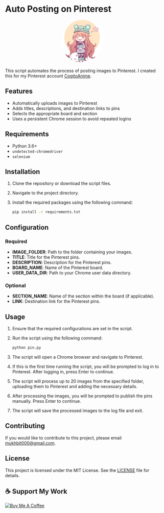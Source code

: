 # Auto Posting on Pinterest 

<p align="center">
  <img src="logo.png" alt="Pinterest Logo" style="border-radius: 50%; width: 140px; height: 140px;">
</p>

This script automates the process of posting images to Pinterest. I created this for my Pinterest account [CogitoAnime](https://www.pinterest.com/CogitoAnime/).

## Features

- Automatically uploads images to Pinterest
- Adds titles, descriptions, and destination links to pins
- Selects the appropriate board and section
- Uses a persistent Chrome session to avoid repeated logins

## Requirements

- Python 3.6+
- `undetected-chromedriver`
- `selenium`

## Installation

1. Clone the repository or download the script files.
2. Navigate to the project directory.
3. Install the required packages using the following command:

   ```sh
   pip install -r requirements.txt
   ```

## Configuration

### Required

- **IMAGE_FOLDER**: Path to the folder containing your images.
- **TITLE**: Title for the Pinterest pins.
- **DESCRIPTION**: Description for the Pinterest pins.
- **BOARD_NAME**: Name of the Pinterest board.
- **USER_DATA_DIR**: Path to your Chrome user data directory.

### Optional

- **SECTION_NAME**: Name of the section within the board (if applicable).
- **LINK**: Destination link for the Pinterest pins.

## Usage

1. Ensure that the required configurations are set in the script.
2. Run the script using the following command:

   ```sh
   python pin.py
   ```

3. The script will open a Chrome browser and navigate to Pinterest.
4. If this is the first time running the script, you will be prompted to log in to Pinterest. After logging in, press Enter to continue.
5. The script will process up to 20 images from the specified folder, uploading them to Pinterest and adding the necessary details.
6. After processing the images, you will be prompted to publish the pins manually. Press Enter to continue.
7. The script will save the processed images to the log file and exit.

## Contributing

If you would like to contribute to this project, please email [mukhbit000@gmail.com](mailto:mukhbit000@gmail.com).

## License

This project is licensed under the MIT License. See the [LICENSE](./LICENSE) file for details.


## ☕ Support My Work  
<div align="left">
  <a href="https://buymeacoffee.com/mukhbit">
    <img src="https://miro.medium.com/v2/resize:fit:1090/0*lHgOW3tB_MfDAlBf.png" alt="Buy Me A Coffee" style="width: 200px;">
  </a>
</div>